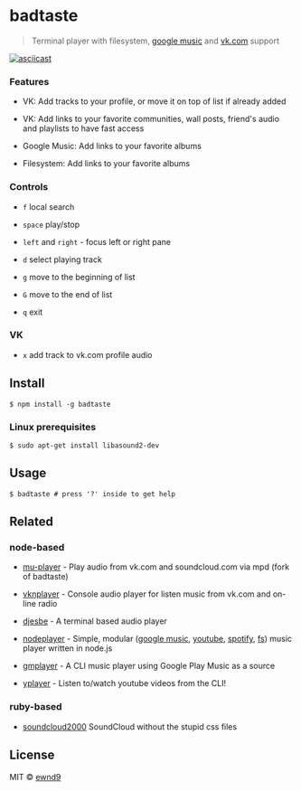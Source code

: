 # badtaste

> Terminal player with filesystem, [google music](https://play.google.com/music/) and [vk.com](http://vk.com/) support

[![asciicast](https://asciinema.org/a/1proyy66zkdnjtbu3rslixdsz.png??theme=solarized-dark)](https://asciinema.org/a/1proyy66zkdnjtbu3rslixdsz)

### Features

- VK: Add tracks to your profile, or move it on top of list if already added

- VK: Add links to your favorite communities, wall posts, friend's audio and playlists to have fast access

- Google Music: Add links to your favorite albums

- Filesystem: Add links to your favorite albums

### Controls

- `f` local search
- `space` play/stop
- `left` and `right` - focus left or right pane

- `d` select playing track
- `g` move to the beginning of list
- `G` move to the end of list
- `q` exit

### VK

- `x` add track to vk.com profile audio

## Install

```
$ npm install -g badtaste
```

### Linux prerequisites

```
$ sudo apt-get install libasound2-dev
```

## Usage

```
$ badtaste # press '?' inside to get help
```

## Related

### node-based

- [mu-player](https://www.npmjs.com/package/mu-player) - Play audio from vk.com and soundcloud.com via mpd (fork of badtaste)

- [vknplayer](https://www.npmjs.com/package/vknplayer) - Console audio player for listen music from vk.com and on-line radio

- [djesbe](https://www.npmjs.com/package/djesbe) - A terminal based audio player

- [nodeplayer](https://www.npmjs.com/package/nodeplayer) - Simple, modular ([google music](https://www.npmjs.com/package/nodeplayer-backend-gmusic), [youtube](https://www.npmjs.com/package/nodeplayer-backend-youtube), [spotify](https://www.npmjs.com/package/nodeplayer-backend-spotify), [fs](https://www.npmjs.com/package/nodeplayer-backend-file)) music player written in node.js

- [gmplayer](https://www.npmjs.com/package/gmplayer) - A CLI music player using Google Play Music as a source

- [yplayer](https://www.npmjs.com/package/yplayer) - Listen to/watch youtube videos from the CLI!

### ruby-based

- [soundcloud2000](https://github.com/grobie/soundcloud2000) SoundCloud without the stupid css files

## License

MIT © [ewnd9](http://ewnd9.com)
